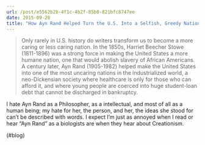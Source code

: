 ```yaml
---
url: /post/e5562b2b-4f1c-4b2f-85b0-821bfc8747ee
date: 2015-09-28
title: "How Ayn Rand Helped Turn the U.S. Into a Selfish, Greedy Nation | Alternet"
---
```


> Only rarely in U.S. history do writers transform us to become a more caring or less caring nation. In the 1850s, Harriet Beecher Stowe (1811-1896) was a strong force in making the United States a more humane nation, one that would abolish slavery of African Americans. A century later, Ayn Rand (1905-1982) helped make the United States into one of the most uncaring nations in the industrialized world, a neo-Dickensian society where healthcare is only for those who can afford it, and where young people are coerced into huge student-loan debt that cannot be discharged in bankruptcy. 



I hate Ayn Rand as a Philosopher, as a intellectual, and most of all as a human being; my hate for her, the person, and her, the ideas she stood for can&#8217;t be described with words. I expect I&#8217;m just as annoyed when I read or hear &#8220;Ayn Rand&#8221; as a biologists are when they hear about Creationism.



(#blog)